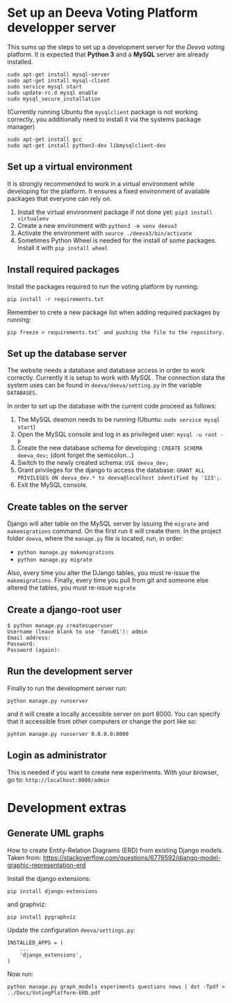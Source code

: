 # Set up an Deeva Voting Platform developper server

This sums up the steps to set up a development server for the *Deeva* voting platform. It is expected that **Python 3** and a **MySQL** server are already installed.

```
sudo apt-get install mysql-server
sudo apt-get install mysql-client
sudo service mysql start
sudo update-rc.d mysql enable
sudo mysql_secure_installation
```

(Currently running Ubuntu the `mysqlclient` package is not working correctly,
you additionally need to install it via the systems package manager)

```
sudo apt-get install gcc
sudo apt-get install python3-dev libmysqlclient-dev
```


## Set up a virtual environment

It is strongly recommended to work in a virtual environment while developing for the platform. It ensures a fixed environment of available packages that everyone can rely on.

1. Install the virtual environment package if not done yet: `pip3 install virtualenv`
1. Create a new environment with `python3 -m venv deeva3`
1. Activate the environment with `source ./deeva3/bin/activate`
1. Sometimes Python Wheel is needed for the install of some packages. Install it with `pip install wheel`


## Install required packages

Install the packages required to run the voting platform by running:
```
pip install -r requirements.txt
```

Remember to crete a new package list when adding required packages by running:
```
pip freeze > requirements.txt` and pushing the file to the repository.
```


## Set up the database server

The website needs a database and database access in order to work correctly.
Currently it is setup to work with *MySQL*.
The connection data the system uses can be found in `deeva/deeva/setting.py` in the variable `DATABASES`.

In order to set up the database with the current code proceed as follows:

1. The MySQL deamon needs to be running (Ubuntu: `sudo service mysql start`)
1. Open the MySQL console and log in as privileged user: `mysql -u root -p`
1. Create the new database schema for developing : `CREATE SCHEMA deeva_dev;` (dont forget the semicolon...)
1. Switch to the newly created schema: `USE deeva_dev;`
1. Grant privileges for the django to access the database: `GRANT ALL PRIVILEGES ON deeva_dev.* to deeva@localhost identified by '123';`.
1. Exit the MySQL console.

## Create tables on the server

Django will alter table on the MySQL server by issuing the `migrate` and `makemigrations` command.
On the first run it will create them.
In the project folder `deeva`, where the `manage.py` file is located, run, in order:
  * `python manage.py makemigrations`
  * `python manage.py migrate`

Also, every time you alter the DJango tables, you must re-issue the `makemigrations`.
Finally, every time you pull from git and someone else altered the tables, you must re-issue `migrate`

## Create a django-root user

```
$ python manage.py createsuperuser
Username (leave blank to use 'fanu01'): admin
Email address:
Password:
Password (again):
```

## Run the development server

Finally to run the development server run:
```
python manage.py runserver
```
and it will create a locally accessible server on port 8000.
You can specify that it accessible from other computers or change the port like so:
```
pyhton manage.py runserver 0.0.0.0:8000
```



## Login as administrator

This is needed if you want to create new experiments.
With your browser, go to: `http://localhost:8000/admin`

# Development extras

## Generate UML graphs

How to create Entity-Relation Diagrams (ERD) from existing Django models.
Taken from: https://stackoverflow.com/questions/6776592/django-model-graphic-representation-erd

Install the django extensions:
```
pip install django-extensions
```

and graphviz:
```
pip install pygraphviz
```

Update the configuration `deeva/settings.py`:
```
INSTALLED_APPS = (
    ...
    'django_extensions',
)
```

Now run:
```
python manage.py graph_models experiments questions news | dot -Tpdf > ../Docs/VotingPlatform-ERD.pdf
```
